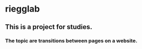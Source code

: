 # riegglab
## This is a project for studies.
### The topic are transitions between pages on a website.
